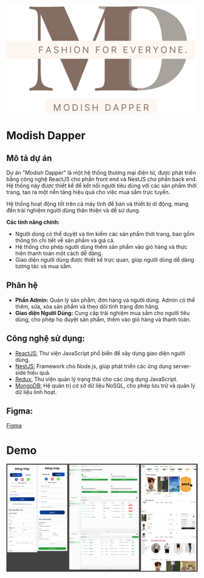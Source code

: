 ![Logo](./src/images/screens/logo.svg)

# Modish Dapper

## Mô tả dự án

Dự án "Modish Dapper" là một hệ thống thương mại điện tử, được phát triển bằng công nghệ ReactJS cho phần front end và NestJS cho phần back end. Hệ thống này được thiết kế để kết nối người tiêu dùng với các sản phẩm thời trang, tạo ra một nền tảng hiệu quả cho việc mua sắm trực tuyến.

Hệ thống hoạt động tốt trên cả máy tính để bàn và thiết bị di động, mang đến trải nghiệm người dùng thân thiện và dễ sử dụng.

**Các tính năng chính:**
- Người dùng có thể duyệt và tìm kiếm các sản phẩm thời trang, bao gồm thông tin chi tiết về sản phẩm và giá cả.
- Hệ thống cho phép người dùng thêm sản phẩm vào giỏ hàng và thực hiện thanh toán một cách dễ dàng.
- Giao diện người dùng được thiết kế trực quan, giúp người dùng dễ dàng tương tác và mua sắm.

## Phân hệ
- **Phần Admin:** Quản lý sản phẩm, đơn hàng và người dùng. Admin có thể thêm, sửa, xóa sản phẩm và theo dõi tình trạng đơn hàng.
- **Giao diện Người Dùng:** Cung cấp trải nghiệm mua sắm cho người tiêu dùng, cho phép họ duyệt sản phẩm, thêm vào giỏ hàng và thanh toán.

## Công nghệ sử dụng:
* [ReactJS:](https://reactjs.org/) Thư viện JavaScript phổ biến để xây dựng giao diện người dùng.
* [NestJS:](https://nestjs.com/) Framework cho Node.js, giúp phát triển các ứng dụng server-side hiệu quả.
* [Redux:](https://redux.js.org/) Thư viện quản lý trạng thái cho các ứng dụng JavaScript.
* [MongoDB:](https://www.mongodb.com/) Hệ quản trị cơ sở dữ liệu NoSQL, cho phép lưu trữ và quản lý dữ liệu linh hoạt.

## Figma:
[Figma](https://www.figma.com/design/HoJ6Uezw4R9YV7wWfcogGY/Ecommerce-clothing-store-website-design-(Community)?node-id=272-1082&node-type=canvas&t=SNiTk8aL7yy85D85-0)

# Demo
![Xem video](./src/images/screens/previews.png)